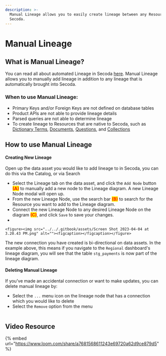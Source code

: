 ```yaml
---
description: >-
  Manual Lineage allows you to easily create lineage between any Resources in
  Secoda.
---
```


# Manual Lineage

## What is Manual Lineage?

You can read all about automated Lineage in Secoda [here](../data-lineage.md). Manual Lineage allows you to manually add lineage in addition to any lineage that is automatically brought into Secoda.&#x20;

### When to use Manual Lineage:

* Primary Keys and/or Foreign Keys are not defined on database tables
* Product APIs are not able to provide lineage details
* Parsed queries are not able to determine lineage
* To create lineage to Resources that are native to Secoda, such as [Dictionary Terms](../dictionary-and-documents/metrics/), [Documents](../dictionary-and-documents/docs/), [Questions](../data-requests/asking-questions-from-slack.md), and [Collections](../collections/collections-1.md)

## How to use Manual Lineage

#### Creating New Lineage

Open up the data asset you would like to add lineage to in Secoda, you can do this via the Catalog, or via Search

* Select the Lineage tab on the data asset, and click the `Add Node` button <mark style="color:red;">**(A)**</mark> to manually add a new node to the Lineage diagram. A new Lineage Node modal will open up.
* From the new Lineage Node, use the search bar <mark style="color:red;">**(B)**</mark> to search for the Resource you want to add to the Lineage diagram.&#x20;
* Connect the new Lineage Node to any desired Lineage Node on the diagram <mark style="color:red;">**(C)**</mark>, and click `Save` to save your changes.
*

    <figure><img src="../../.gitbook/assets/Screen Shot 2023-04-04 at 3.20.43 PM.png" alt=""><figcaption></figcaption></figure>

The new connection you have created is bi-directional on data assets. In the example above, this means if you navigate to the `Regional` dashboard's lineage diagram, you will see that the table `stg_payments` is now part of the lineage diagram.

#### Deleting Manual Lineage

If you've made an accidental connection or want to make updates, you can delete manual lineage by:

* Select the `...` menu icon on the lineage node that has a connection which you would like to delete
* Select the `Remove` option from the menu

<figure><img src="../../.gitbook/assets/Screen Shot 2023-04-05 at 4.22.52 PM.png" alt=""><figcaption></figcaption></figure>

## Video Resource

{% embed url="https://www.loom.com/share/a7681568611243e69720a62d9ce879d5" %}

